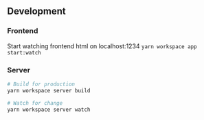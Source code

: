 ## Development

### Frontend
Start watching frontend html on localhost:1234
`yarn workspace app start:watch` 

### Server

```bash
# Build for production
yarn workspace server build
```

```bash
# Watch for change
yarn workspace server watch
```
